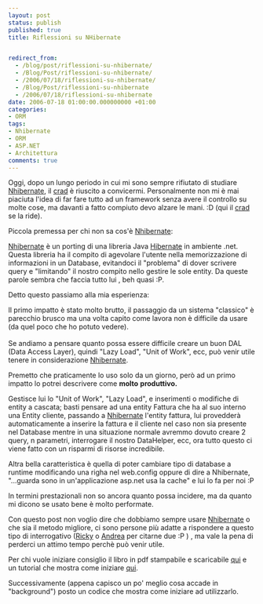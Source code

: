 ```yaml
---
layout: post
status: publish
published: true
title: Riflessioni su NHibernate


redirect_from: 
  - /blog/post/riflessioni-su-nhibernate/
  - /Blog/Post/riflessioni-su-nhibernate/
  - /2006/07/18/riflessioni-su-nhibernate/
  - /Blog/Post/riflessioni-su-nhibernate
  - /2006/07/18/riflessioni-su-nhibernate
date: 2006-07-18 01:00:00.000000000 +01:00
categories:
- ORM
tags:
- Nhibernate
- ORM
- ASP.NET
- Architettura
comments: true
---
```

<p><span>Oggi, dopo un lungo periodo in cui mi sono sempre rifiutato di studiare <a href="http://www.hibernate.org/343.html">Nhibernate</a>, il <a href="http://blogs.ugidotnet.net/crad">crad</a> &egrave; riuscito a convicermi. Personalmente non mi &egrave; mai piaciuta l'idea di far fare tutto ad un framework senza avere il controllo su molte cose, ma davanti a fatto compiuto devo alzare le mani. :D (qui il <a href="http://blogs.ugidotnet.net/crad">crad</a> se la ride). </span></p>
<p>Piccola premessa per chi non sa cos'&egrave; <a href="http://www.hibernate.org/343.html">Nhibernate</a>:</p>
<p><a href="http://www.hibernate.org/343.html">Nhibernate</a> &egrave; un porting di una libreria Java <a href="http://www.hibernate.org/">Hibernate</a> in ambiente .net. Questa libreria ha il compito di agevolare l'utente nella memorizzazione di informazioni in un Database, evitandoci il &quot;problema&quot; di dover scrivere query e &quot;limitando&quot; il nostro compito nello gestire le sole entity. Da queste parole sembra che faccia tutto lui , beh quasi :P.</p>
<p>Detto questo passiamo alla mia esperienza:</p>
<p>Il primo impatto &egrave; stato molto brutto, il passaggio da un sistema &quot;classico&quot; &egrave; parecchio brusco ma una volta capito come lavora non &egrave; difficile da usare (da quel poco che ho potuto vedere).<br />
<br />
Se andiamo a pensare quanto possa essere difficile creare un buon DAL (Data Access Layer), quindi &quot;Lazy Load&quot;, &quot;Unit of Work&quot;, ecc, pu&ograve; venir utile tenere in considerazione <a href="http://www.hibernate.org/343.html">Nhibernate</a>.</p>
<p>Premetto che praticamente lo uso solo da un giorno, per&ograve; ad un primo impatto lo potrei descrivere come <b>molto</b> <b>produttivo.</b></p>
<p>Gestisce lui lo &quot;Unit of Work&quot;, &quot;Lazy Load&quot;, e inserimenti o modifiche di entity a cascata; basti pensare ad una entity Fattura che ha al suo interno una Entity cliente, passando a <a href="http://www.hibernate.org/343.html">Nhibernate</a> l'entity fattura, lui provedder&agrave; automaticamente a inserire la fattura e il cliente nel caso non sia presente nel Database mentre in una situazione normale avremmo dovuto creare 2 query, n parametri, interrogare il nostro DataHelper, ecc, ora tutto questo ci viene fatto con un risparmi di risorse incredibile.</p>
<p>Altra bella caratteristica &egrave; quella di poter cambiare tipo di database a runtime modificando una righa nel web.config oppure di dire a Nhibernate, &quot;...guarda sono in un'applicazione asp.net usa la cache&quot; e lui lo fa per noi :P</p>
<p>In termini prestazionali non so ancora quanto possa incidere, ma da quanto mi dicono se usato bene &egrave; molto performate.</p>
<p>Con questo post non voglio dire che dobbiamo sempre usare <a href="http://www.hibernate.org/343.html">Nhibernate</a> o che sia il metodo migliore, ci sono persone pi&ugrave; adatte a rispondere a questo tipo di interrogativo (<a href="http://blogs.aspitalia.com/rickyvr/">Ricky</a> o <a href="http://blogs.ugidotnet.org/pape">Andrea</a> per citarne due :P ) , ma vale la pena di perderci un attimo tempo perch&egrave; pu&ograve; venir utile.</p>
<p>Per chi vuole iniziare consiglio il libro in pdf stampabile e scaricabile <a href="http://www.hibernate.org/5.html">qui</a> e un tutorial che mostra come iniziare <a href="http://www.hibernate.org/362.html">qui</a>.</p>
<p>Successivamente (appena capisco un po' meglio cosa accade in &quot;background&quot;) posto un codice che mostra come iniziare ad utilizzarlo.</p>
